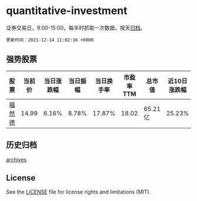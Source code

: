 # quantitative-investment

证券交易日，9:00-15:00，每半时抓取一次数据，按天[归档](archives)。

`更新时间：2021-12-14 11:02:16 +0800`

## 强势股票

|股票|当前价|当日涨跌幅|当日振幅|当日换手率|市盈率TTM|总市值|近10日涨跌幅|
|----|----|----|----|----|----|----|----|
|[福然德](https://xueqiu.com/S/SH605050)|14.99|6.16%|8.78%|17.87%|18.02|65.21亿|25.23%|

## 历史归档

[archives](archives)

## License

See the [LICENSE](LICENSE) file for license rights and limitations (MIT).